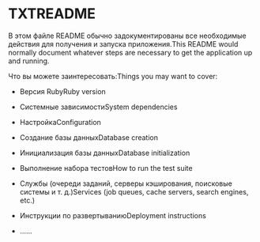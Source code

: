 # <a name="readme"></a><span data-ttu-id="440ef-101">TXT</span><span class="sxs-lookup"><span data-stu-id="440ef-101">README</span></span>

<span data-ttu-id="440ef-102">В этом файле README обычно задокументированы все необходимые действия для получения и запуска приложения.</span><span class="sxs-lookup"><span data-stu-id="440ef-102">This README would normally document whatever steps are necessary to get the application up and running.</span></span>

<span data-ttu-id="440ef-103">Что вы можете заинтересовать:</span><span class="sxs-lookup"><span data-stu-id="440ef-103">Things you may want to cover:</span></span>

* <span data-ttu-id="440ef-104">Версия Ruby</span><span class="sxs-lookup"><span data-stu-id="440ef-104">Ruby version</span></span>

* <span data-ttu-id="440ef-105">Системные зависимости</span><span class="sxs-lookup"><span data-stu-id="440ef-105">System dependencies</span></span>

* <span data-ttu-id="440ef-106">Настройка</span><span class="sxs-lookup"><span data-stu-id="440ef-106">Configuration</span></span>

* <span data-ttu-id="440ef-107">Создание базы данных</span><span class="sxs-lookup"><span data-stu-id="440ef-107">Database creation</span></span>

* <span data-ttu-id="440ef-108">Инициализация базы данных</span><span class="sxs-lookup"><span data-stu-id="440ef-108">Database initialization</span></span>

* <span data-ttu-id="440ef-109">Выполнение набора тестов</span><span class="sxs-lookup"><span data-stu-id="440ef-109">How to run the test suite</span></span>

* <span data-ttu-id="440ef-110">Службы (очереди заданий, серверы кэширования, поисковые системы и т. д.)</span><span class="sxs-lookup"><span data-stu-id="440ef-110">Services (job queues, cache servers, search engines, etc.)</span></span>

* <span data-ttu-id="440ef-111">Инструкции по развертыванию</span><span class="sxs-lookup"><span data-stu-id="440ef-111">Deployment instructions</span></span>

* <span data-ttu-id="440ef-112">...</span><span class="sxs-lookup"><span data-stu-id="440ef-112">...</span></span>
